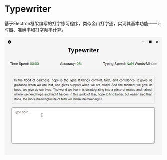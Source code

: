 # Typewriter

基于Electron框架编写的打字练习程序，类似金山打字通，实现其基本功能——计时器、准确率和打字频率计算。

![intro](./intro/typewriter_intro.gif)